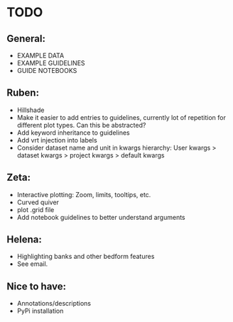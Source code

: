 # TODO
## General:
- EXAMPLE DATA
- EXAMPLE GUIDELINES
- GUIDE NOTEBOOKS

## Ruben:
- Hillshade
- Make it easier to add entries to guidelines, currently lot of repetition for different plot types. Can this be abstracted?
- Add keyword inheritance to guidelines
- Add vrt injection into labels
- Consider dataset name and unit in kwargs hierarchy: User kwargs > dataset kwargs > project kwargs > default kwargs

## Zeta:
- Interactive plotting: Zoom, limits, tooltips, etc.
- Curved quiver
- plot .grid file
- Add notebook guidelines to better understand arguments

## Helena:
- Highlighting banks and other bedform features
- See email.

## Nice to have:
- Annotations/descriptions
- PyPi installation